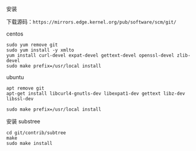 安装 

下载源码：`https://mirrors.edge.kernel.org/pub/software/scm/git/`

centos
```shell
sudo yum remove git
sudo yum install -y xmlto
yum install curl-devel expat-devel gettext-devel openssl-devel zlib-devel
sudo make prefix=/usr/local install

```


ubuntu
```shell
apt remove git
apt-get install libcurl4-gnutls-dev libexpat1-dev gettext libz-dev libssl-dev

sudo make prefix=/usr/local install
```

安装 substree
```shell
cd git/contrib/subtree
make
sudo make install
```
